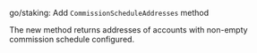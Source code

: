 go/staking: Add `CommissionScheduleAddresses` method

The new method returns addresses of accounts with non-empty commission
schedule configured.
